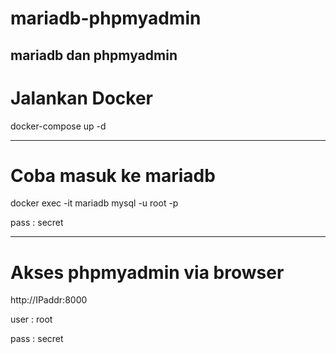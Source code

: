 # mariadb-phpmyadmin
mariadb dan phpmyadmin
----------
# Jalankan Docker

docker-compose up -d 

---------

# Coba masuk ke mariadb

docker exec -it mariadb mysql -u root -p

pass : secret

---------
# Akses phpmyadmin via browser

http://IPaddr:8000

user : root

pass : secret
